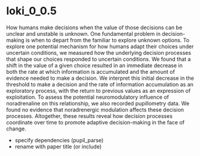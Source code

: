 # loki_0_0.5

How humans make decisions when the value of those decisions can be unclear and unstable is unknown. One fundamental problem in decision-making is when to depart from the familiar to explore unknown options. To explore one potential mechanism for how humans adapt their choices under uncertain conditions, we measured how the underlying decision processes that shape our choices responded to uncertain conditions. We found that a shift in the value of a given choice resulted in an immediate decrease in both the rate at which information is accumulated and the amount of evidence needed to make a decision. We interpret this initial decrease in the threshold to make a decision and the rate of information accumulation as an exploratory process, with the return to previous values as an expression of exploitation. To assess the potential neuromodulatory influence of noradrenaline on this relationship, we also recorded pupillometry data. We found no evidence that noradrenergic modulation affects these decision processes. Altogether, these results reveal how decision processes coordinate over time to promote adaptive decision-making in the face of change. 


* specify dependencies (pupil_parse)
* rename with paper title (or include)
